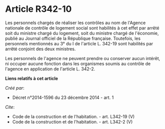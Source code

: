 # Article R342-10

Les personnels chargés de réaliser les contrôles au nom de l'Agence nationale de contrôle de logement social sont habilités à
cet effet par arrêté soit du ministre chargé du logement, soit du ministre chargé de l'économie, publié au Journal officiel
de la République française. Toutefois, les personnels mentionnés au 3° du I de l'article L. 342-19 sont habilités par arrêté
conjoint des deux ministres. 

Les personnels de l'agence ne peuvent prendre ou conserver aucun intérêt, ni occuper aucune fonction dans les organismes
soumis au contrôle de l'agence en application de l'article L. 342-2.

**Liens relatifs à cet article**

_Créé par_:

  - Décret n°2014-1596 du 23 décembre 2014 - art. 1

_Cite_:

  - Code de la construction et de l'habitation. - art. L342-19 (V)
  - Code de la construction et de l'habitation. - art. L342-2 (V)
